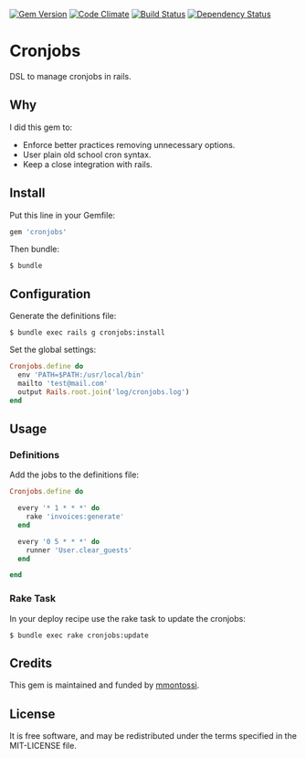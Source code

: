 [![Gem Version](https://badge.fury.io/rb/cronjobs.svg)](http://badge.fury.io/rb/cronjobs)
[![Code Climate](https://codeclimate.com/github/mmontossi/cronjobs/badges/gpa.svg)](https://codeclimate.com/github/mmontossi/cronjobs)
[![Build Status](https://travis-ci.org/mmontossi/cronjobs.svg)](https://travis-ci.org/mmontossi/cronjobs)
[![Dependency Status](https://gemnasium.com/mmontossi/cronjobs.svg)](https://gemnasium.com/mmontossi/cronjobs)

# Cronjobs

DSL to manage cronjobs in rails.

## Why

I did this gem to:

- Enforce better practices removing unnecessary options.
- User plain old school cron syntax.
- Keep a close integration with rails.

## Install

Put this line in your Gemfile:
```ruby
gem 'cronjobs'
```

Then bundle:
```
$ bundle
```

## Configuration

Generate the definitions file:
```
$ bundle exec rails g cronjobs:install
```

Set the global settings:
```ruby
Cronjobs.define do
  env 'PATH=$PATH:/usr/local/bin'
  mailto 'test@mail.com'
  output Rails.root.join('log/cronjobs.log')
end
```

## Usage

### Definitions

Add the jobs to the definitions file:
```ruby
Cronjobs.define do

  every '* 1 * * *' do
    rake 'invoices:generate'
  end

  every '0 5 * * *' do
    runner 'User.clear_guests'
  end

end
```

### Rake Task

In your deploy recipe use the rake task to update the cronjobs:
```
$ bundle exec rake cronjobs:update
```

## Credits

This gem is maintained and funded by [mmontossi](https://github.com/mmontossi).

## License

It is free software, and may be redistributed under the terms specified in the MIT-LICENSE file.
